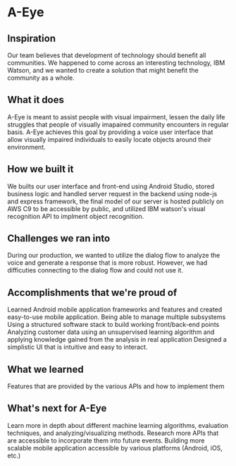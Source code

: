 # A-Eye
## Inspiration
Our team believes that development of technology should benefit all communities. We happened to come across an interesting technology, IBM Watson, and we wanted to create a solution that might benefit the community as a whole.  
## What it does
 A-Eye is meant to assist people with visual impairment, lessen the daily life struggles that people of visually imapaired community encounters in regular basis. A-Eye achieves this goal by providing a voice user interface that allow visually impaired individuals to easily locate objects around their environment.
## How we built it
We builts our user interface and front-end using Android Studio, stored business logic and handled server request in the backend using node-js and express framework, the final model of our server is hosted publicly on AWS C9 to be accessible by public, and utilized IBM watson's visual recognition API to implment object recognition. 
## Challenges we ran into
During our production, we wanted to utilize the dialog flow to analyze the voice and generate a response that is more robust. However, we had difficuties connecting to the dialog flow and could not use it.
## Accomplishments that we're proud of
Learned Android mobile application frameworks and features and created easy-to-use mobile application.
Being able to manage multiple subsystems
Using a structured software stack to build working front/back-end points
Analyzing customer data using an unsupervised learning algorithm and applying knowledge gained from the analysis in real application
Designed a simplistic UI that is intuitive and easy to interact.
## What we learned
Features that are provided by the various APIs and how to implement them
## What's next for A-Eye
Learn more in depth about different machine learning algorithms, evaluation techniques, and analyzing/visualizing methods.
Research more APIs that are accessible to incorporate them into future events.
Building more scalable mobile application accessible by various platforms (Android, iOS, etc.)
